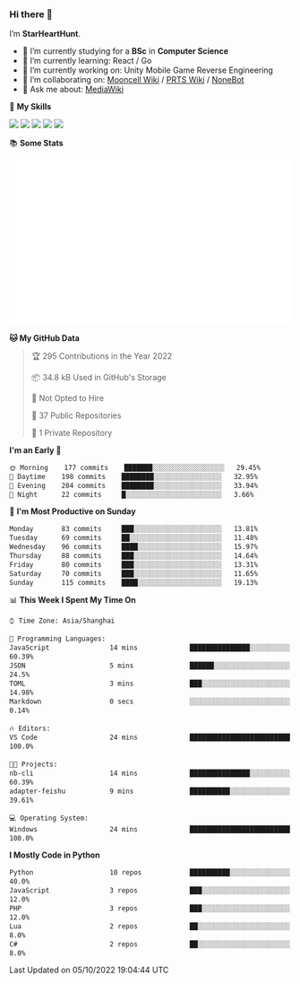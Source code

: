 ### Hi there 👋

I’m **StarHeartHunt**.

- 🏫 I’m currently studying for a **BSc** in **Computer Science**
- 🌱 I’m currently learning: React / Go
- 🔭 I’m currently working on: Unity Mobile Game Reverse Engineering
- 👯 I’m collaborating on: [Mooncell Wiki](https://fgo.wiki/) / [PRTS Wiki](http://prts.wiki/) / [NoneBot](https://github.com/nonebot)
- 💬 Ask me about: [MediaWiki](https://www.mediawiki.org)

🌟 **My Skills**

![](https://img.shields.io/badge/-Python-3e74a2?style=flat-square&logo=Python&logoColor=fff)
![](https://img.shields.io/badge/-Vue-4fc08d?style=flat-square&logo=vue.js&logoColor=fff)
![](https://img.shields.io/badge/-Node.js-339933?style=flat-square&logo=node.js&logoColor=fff)
![](https://img.shields.io/badge/-Linux-000000?style=flat-square&logo=Linux&logoColor=fff)
![](https://img.shields.io/badge/-Dotnet-512bd4?style=flat-square&logo=.net&logoColor=fff)

📚 **Some Stats**

![](https://github.com/StarHeartHunt/github-stats/blob/master/generated/overview.svg)

<!--START_SECTION:waka-->
**🐱 My GitHub Data** 

> 🏆 295 Contributions in the Year 2022
 > 
> 📦 34.8 kB Used in GitHub's Storage 
 > 
> 🚫 Not Opted to Hire
 > 
> 📜 37 Public Repositories 
 > 
> 🔑 1 Private Repository 
 > 
**I'm an Early 🐤** 

```text
🌞 Morning    177 commits    ███████░░░░░░░░░░░░░░░░░░   29.45% 
🌆 Daytime    198 commits    ████████░░░░░░░░░░░░░░░░░   32.95% 
🌃 Evening    204 commits    ████████░░░░░░░░░░░░░░░░░   33.94% 
🌙 Night      22 commits     █░░░░░░░░░░░░░░░░░░░░░░░░   3.66%

```
📅 **I'm Most Productive on Sunday** 

```text
Monday       83 commits     ███░░░░░░░░░░░░░░░░░░░░░░   13.81% 
Tuesday      69 commits     ██░░░░░░░░░░░░░░░░░░░░░░░   11.48% 
Wednesday    96 commits     ████░░░░░░░░░░░░░░░░░░░░░   15.97% 
Thursday     88 commits     ███░░░░░░░░░░░░░░░░░░░░░░   14.64% 
Friday       80 commits     ███░░░░░░░░░░░░░░░░░░░░░░   13.31% 
Saturday     70 commits     ███░░░░░░░░░░░░░░░░░░░░░░   11.65% 
Sunday       115 commits    ████░░░░░░░░░░░░░░░░░░░░░   19.13%

```


📊 **This Week I Spent My Time On** 

```text
⌚︎ Time Zone: Asia/Shanghai

💬 Programming Languages: 
JavaScript               14 mins             ███████████████░░░░░░░░░░   60.39% 
JSON                     5 mins              ██████░░░░░░░░░░░░░░░░░░░   24.5% 
TOML                     3 mins              ███░░░░░░░░░░░░░░░░░░░░░░   14.98% 
Markdown                 0 secs              ░░░░░░░░░░░░░░░░░░░░░░░░░   0.14%

🔥 Editors: 
VS Code                  24 mins             █████████████████████████   100.0%

🐱‍💻 Projects: 
nb-cli                   14 mins             ███████████████░░░░░░░░░░   60.39% 
adapter-feishu           9 mins              ██████████░░░░░░░░░░░░░░░   39.61%

💻 Operating System: 
Windows                  24 mins             █████████████████████████   100.0%

```

**I Mostly Code in Python** 

```text
Python                   10 repos            ██████████░░░░░░░░░░░░░░░   40.0% 
JavaScript               3 repos             ███░░░░░░░░░░░░░░░░░░░░░░   12.0% 
PHP                      3 repos             ███░░░░░░░░░░░░░░░░░░░░░░   12.0% 
Lua                      2 repos             ██░░░░░░░░░░░░░░░░░░░░░░░   8.0% 
C#                       2 repos             ██░░░░░░░░░░░░░░░░░░░░░░░   8.0%

```



 Last Updated on 05/10/2022 19:04:44 UTC
<!--END_SECTION:waka-->
